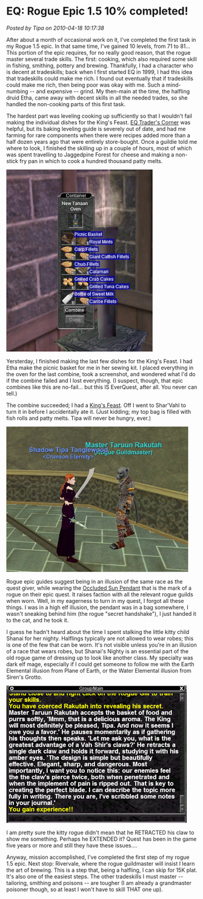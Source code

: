 # EQ: Rogue Epic 1.5 10% completed!

*Posted by Tipa on 2010-04-18 10:17:38*

After about a month of occasional work on it, I've completed the first task in my Rogue 1.5 epic. In that same time, I've gained 10 levels, from 71 to 81... This portion of the epic requires, for no really good reason, that the rogue master several trade skills. The first: cooking, which also required some skill in fishing, smithing, pottery and brewing. Thankfully, I had a character who is decent at tradeskills; back when I first started EQ in 1999, I had this idea that tradeskills could make me rich. I found out eventually that if tradeskills could make me rich, then being poor was okay with me. Such a mind-numbing -- and expensive -- grind. My then-main at the time, the halfling druid Etha, came away with decent skills in all the needed trades, so she handled the non-cooking parts of this first task.

The hardest part was leveling cooking up sufficiently so that I wouldn't fail making the individual dishes for the King's Feast. [EQ Trader's Corner](http://www.eqtraders.com/) was helpful, but its baking leveling guide is severely out of date, and had me farming for rare components when there were recipes added more than a half dozen years ago that were entirely store-bought. Once a guildie told me where to look, I finished the skilling up in a couple of hours, most of which was spent travelling to Jaggedpine Forest for cheese and making a non-stick fry pan in which to cook a hundred thousand patty melts.

[![](../../../uploads/2010/04/eqgame-2010-04-17-21-43-08-94.jpg "About to make the last combine")](../../../uploads/2010/04/eqgame-2010-04-17-21-43-08-94.jpg)

Yersterday, I finished making the last few dishes for the King's Feast. I had Etha make the picnic basket for me in her sewing kit. I placed everything in the oven for the last combine, took a screenshot, and wondered what I'd do if the combine failed and I lost everything. (I suspect, though, that epic combines like this are no-fail... but this IS EverQuest, after all. You never can tell.)

The combine succeeded; I had a [King's Feast](http://www.eqtraders.com/items/show_item.php?item=16363). Off I went to Shar'Vahl to turn it in before I accidentally ate it. (Just kidding; my top bag is filled with fish rolls and patty melts. Tipa will never be hungry, ever.)

[![](../../../uploads/2010/04/eqgame-2010-04-17-21-48-54-65.jpg "The turn-in.")](../../../uploads/2010/04/eqgame-2010-04-17-21-48-54-65.jpg)

Rogue epic guides suggest being in an illusion of the same race as the quest giver, while wearing the [Occluded Sun Pendant](http://lucy.allakhazam.com/item.html?id=52009) that is the mark of a rogue on their epic quest. It raises faction with all the relevant rogue guilds when worn. Well, in my eagerness to turn in my quest, I forgot all these things. I was in a high elf illusion, the pendant was in a bag somewhere, I wasn't sneaking behind him (the rogue "secret handshake"), I just handed it to the cat, and he took it.

I guess he hadn't heard about the time I spent stalking the little kitty child Shanai for her nighty. Halflings typically are not allowed to wear robes; this is one of the few that can be worn. It's not visible unless you're in an illusion of a race that wears robes, but Shanai's Nighty is an essential part of the old rogue game of dressing up to look like another class. My specialty was dark elf mage, especially if I could get someone to follow me with the Earth Elemental illusion from Plane of Earth, or the Water Elemental illusion from Siren's Grotto.

[![](../../../uploads/2010/04/eqgame-2010-04-17-21-49-48-25.jpg "Mission accomplished!")](../../../uploads/2010/04/eqgame-2010-04-17-21-49-48-25.jpg)

I am pretty sure the kitty rogue didn't mean that he RETRACTED his claw to show me something. Perhaps he EXTENDED it? Quest has been in the game five years or more and still they have these issues....

Anyway, mission accomplished, I've completed the first step of my rogue 1.5 epic. Next stop: Rivervale, where the rogue guildmaster will insist I learn the art of brewing. This is a step that, being a halfling, I can skip for 15K plat. It's also one of the easiest steps. The other tradeskills I must master -- tailoring, smithing and poisons -- are tougher (I am already a grandmaster poisoner though, so at least I won't have to skill THAT one up).

